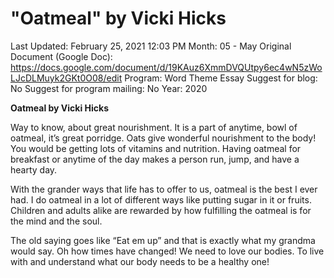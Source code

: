 # "Oatmeal" by Vicki Hicks

Last Updated: February 25, 2021 12:03 PM
Month: 05 - May
Original Document (Google Doc): https://docs.google.com/document/d/19KAuz6XmmDVQUtpy6ec4wN5zWoLJcDLMuyk2GKt0O08/edit
Program: Word Theme Essay
Suggest for blog: No
Suggest for program mailing: No
Year: 2020

**Oatmeal by Vicki Hicks**

Way to know, about great nourishment. It is a part of anytime, bowl of oatmeal, it’s great porridge. Oats give wonderful nourishment to the body! You would be getting lots of vitamins and nutrition. Having oatmeal for breakfast or anytime of the day makes a person run, jump, and have a hearty day.

With the grander ways that life has to offer to us, oatmeal is the best I ever had. I do oatmeal in a lot of different ways like putting sugar in it or fruits. Children and adults alike are rewarded by how fulfilling the oatmeal is for the mind and the soul.

The old saying goes like “Eat em up” and that is exactly what my grandma would say. Oh how times have changed! We need to love our bodies. To live with and understand what our body needs to be a healthy one!